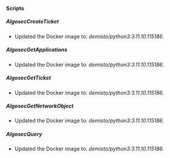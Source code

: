 
#### Scripts

##### AlgosecCreateTicket
- Updated the Docker image to: *demisto/python3:3.11.10.115186*.



##### AlgosecGetApplications
- Updated the Docker image to: *demisto/python3:3.11.10.115186*.



##### AlgosecGetTicket
- Updated the Docker image to: *demisto/python3:3.11.10.115186*.



##### AlgosecGetNetworkObject
- Updated the Docker image to: *demisto/python3:3.11.10.115186*.



##### AlgosecQuery
- Updated the Docker image to: *demisto/python3:3.11.10.115186*.



